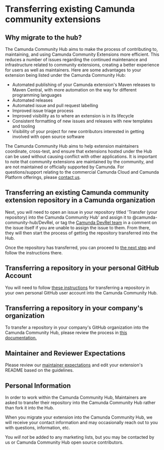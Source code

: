 # Transferring existing Camunda community extensions


## Why migrate to the hub?

The Camunda Community Hub aims to make the process of contributing to, maintaining, and using Camunda Community Extensions more efficient. This reduces a number of issues regarding the continued maintenance and infrastructure related to community extensions, creating a better experience for users as well as maintainers. Here are some advantages to your extension being listed under the Camunda Community Hub:

* Automated publishing of your Camunda extension's Maven releases to Maven Central, with more automation on the way for different programming languages
* Automated releases
* Automated issue and pull request labelling 
* Improved issue triage process 
* Improved visibility as to where an extension is in its lifecycle
* Consistent formatting of new issues and releases with new templates and tooling
* Visibility of your project for new contributors interested in getting involved with open source software

The Camunda Community Hub aims to help extension maintainers coordinate, cross-test, and ensure that extensions hosted under the Hub can be used without causing conflict with other applications. It is important to note that community extensions are maintained by the community, and are not maintained or officially supported by Camunda. For questions/support relating to the commercial Camunda Cloud and Camunda Platform offerings, please [contact us](https://camunda.com/contact/).

## Transferring an existing Camunda community extension repository in a Camunda organization

Next, you will need to open an issue in your repository titled 'Transfer (your repository) into the Camunda Community Hub' and assign it to @camunda-community-hub/DevRel, or tag the [Camunda DevRel team](https://github.com/orgs/camunda-community-hub/teams/devrel) in a comment on the issue itself if you are unable to assign the issue to them. From there, they will then start the process of getting the repository transferred into the Hub. 

Once the repository has transferred, you can proceed to [the next step](https://github.com/camunda-community-hub/community/blob/main/README.md#what-to-include-in-your-extensions-readme-file) and follow the instructions there.

## Transferring a repository in your personal GitHub Account

You will need to follow [these instructions](https://docs.github.com/en/github/administering-a-repository/transferring-a-repository#transferring-a-repository-owned-by-your-user-account) for transferring a repository in your own personal GitHub user account into the Camunda Community Hub. 

## Transferring a repository in your company's organization

To transfer a repository in your company's GitHub organization into the Camunda Community Hub, please review the process in [this documentation.](https://docs.github.com/en/github/administering-a-repository/transferring-a-repository#transferring-a-repository-owned-by-your-organization)

## Maintainer and Reviewer Expectations

Please review our [maintainer expectations](maintainer-reviewer-expectations.md) and edit your extension's README based on the guidelines.

## Personal Information

In order to work within the Camunda Community Hub, Maintainers are asked to transfer their repository into the Camunda Community Hub rather than fork it into the Hub. 

When you migrate your extension into the Camunda Community Hub, we will receive your contact information and may occasionally reach out to you with questions, information, etc. 

You *will not* be added to any marketing lists, but you may be contacted by us or Camunda Community Hub open source contributors.

